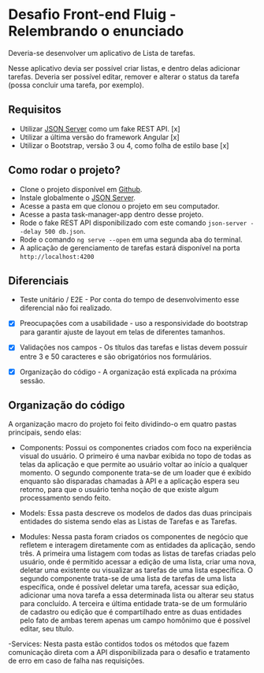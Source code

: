 # Desafio Front-end Fluig - Relembrando o enunciado

Deveria-se desenvolver um aplicativo de Lista de tarefas.

Nesse aplicativo devia ser possível criar listas, e dentro delas adicionar tarefas. Deveria ser possível editar, remover e alterar o status da tarefa (possa concluir uma tarefa, por exemplo).

## Requisitos

- Utilizar [JSON Server](https://github.com/typicode/json-server) como um fake REST API. [x]
- Utilizar a última versão do framework Angular [x]
- Utilizar o Bootstrap, versão 3 ou 4, como folha de estilo base [x]

## Como rodar o projeto?

- Clone o projeto disponível em [Github](https://github.com/mateus-bombassaro/taskmanager-app-angular).
- Instale globalmente o [JSON Server](https://github.com/typicode/json-server).
- Acesse a pasta em que clonou o projeto em seu computador.
- Acesse a pasta task-manager-app dentro desse projeto.
- Rode o fake REST API disponibilizado com este comando `json-server --delay 500 db.json`.
- Rode o comando `ng serve --open` em uma segunda aba do terminal.
- A aplicação de gerenciamento de tarefas estará disponível na porta `http://localhost:4200`


## Diferenciais

- Teste unitário / E2E - Por conta do tempo de desenvolvimento esse diferencial não foi realizado.
- [x] Preocupações com a usabilidade - uso a responsividade do bootstrap para garantir ajuste de layout em telas de diferentes tamanhos.
- [x] Validações nos campos - Os títulos das tarefas e listas devem possuir entre 3 e 50 caracteres e são obrigatórios nos formulários. 
- [x] Organização do código - A organização está explicada na próxima sessão.


## Organização do código
A organização macro do projeto foi feito dividindo-o em quatro pastas principais, sendo elas:
  - Components: Possui os componentes criados com foco na experiência visual do usuário. O primeiro é uma navbar exibida no topo de todas as telas da
  aplicação e que permite ao usuário voltar ao início a qualquer momento. O segundo componente trata-se de um loader que é exibido enquanto são disparadas
  chamadas à API e a aplicação espera seu retorno, para que o usuário tenha noção de que existe algum processamento sendo feito.

  - Models: Essa pasta descreve os modelos de dados das duas principais entidades do sistema sendo elas as Listas de Tarefas e as Tarefas.

  - Modules: Nessa pasta foram criados os componentes de negócio que refletem e interagem diretamente com as entidades da aplicação, sendo três. A primeira uma listagem
  com todas as listas de tarefas criadas pelo usuário, onde é permitido acessar a edição de uma lista, criar uma nova, deletar uma existente ou visualizar as tarefas de uma lista
  específica. O segundo componente trata-se de uma lista de tarefas de uma lista específica, onde é possível deletar uma tarefa, acessar sua edição, adicionar uma nova tarefa a 
  essa determinada lista ou alterar seu status para concluído. A terceira e última entidade trata-se de um formulário de cadastro ou edição que é compartilhado entre as duas entidades
  pelo fato de ambas terem apenas um campo homônimo que é possível editar, seu título.

  -Services: Nesta pasta estão contidos todos os métodos que fazem comunicação direta com a API disponibilizada para o desafio e tratamento de erro em caso de falha nas requisições. 